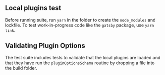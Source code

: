 ## Local plugins test

Before running suite, run `yarn` in the folder to create the `node_modules` and lockfile. To test work-in-progress code like the `gatsby` package, use `yarn link`.

## Validating Plugin Options

The test suite includes tests to validate that the local plugins are loaded and that they have run the `pluginOptionsSchema` routine by dropping a file into the build folder.
